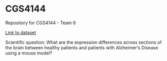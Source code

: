 # CGS4144
Repository for CGS4144 - Team 6

[Link to dataset](https://www.refine.bio/experiments/SRP119064/loss-of-trem2-in-microglia-leads-to-widespread-disruption-of-cell-coexpression-networks-in-mouse-brain)

Scientific question: What are the expression differences across sections of the brain between healthy patients and patients with Alzheimer’s Disease using a mouse model?


